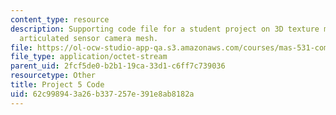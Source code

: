 ```yaml
---
content_type: resource
description: Supporting code file for a student project on 3D texture maps from an
  articulated sensor camera mesh.
file: https://ol-ocw-studio-app-qa.s3.amazonaws.com/courses/mas-531-computational-camera-and-photography-fall-2009/62c998943a26b337257e391e8ab8182a_proj5_code.pde
file_type: application/octet-stream
parent_uid: 2fcf5de0-b2b1-19ca-33d1-c6ff7c739036
resourcetype: Other
title: Project 5 Code
uid: 62c99894-3a26-b337-257e-391e8ab8182a
---
```

